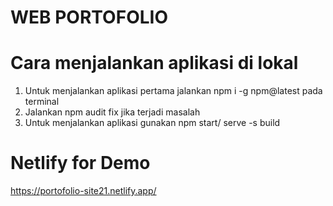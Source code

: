 # WEB PORTOFOLIO

# Cara menjalankan aplikasi di lokal

1.  Untuk menjalankan aplikasi pertama jalankan npm i -g npm@latest pada terminal
2.  Jalankan npm audit fix jika terjadi masalah
3.  Untuk menjalankan aplikasi gunakan npm start/ serve -s build

# Netlify for Demo

https://portofolio-site21.netlify.app/
